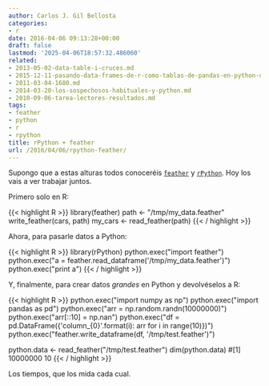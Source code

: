 ```yaml
---
author: Carlos J. Gil Bellosta
categories:
- r
date: 2016-04-06 09:13:28+00:00
draft: false
lastmod: '2025-04-06T18:57:32.486060'
related:
- 2013-05-02-data-table-i-cruces.md
- 2015-12-11-pasando-data-frames-de-r-como-tablas-de-pandas-en-python-usando-rpython.md
- 2011-03-04-1680.md
- 2014-03-20-los-sospechosos-habituales-y-python.md
- 2010-09-06-tarea-lectores-resultados.md
tags:
- feather
- python
- r
- rpython
title: rPython + feather
url: /2016/04/06/rpython-feather/
---
```


Supongo que a estas alturas todos conoceréis [`feather`](http://blog.rstudio.org/2016/03/29/feather/) y [`rPython`](https://datanalytics.com/2013/04/01/rpython-ya-esta-en-cran/). Hoy los vais a ver trabajar juntos.

Primero solo en R:

{{< highlight R >}}
library(feather)
path <- "/tmp/my_data.feather"
write_feather(cars, path)
my_cars <- read_feather(path)
{{< / highlight >}}

Ahora, para pasarle datos a Python:

{{< highlight R >}}
library(rPython)
python.exec("import feather")
python.exec("a = feather.read_dataframe('/tmp/my_data.feather')")
python.exec("print a")
{{< / highlight >}}

Y, finalmente, para crear datos _grandes_ en Python y devolvéselos a R:

{{< highlight R >}}
python.exec("import numpy as np")
python.exec("import pandas as pd")
python.exec("arr = np.random.randn(10000000)")
python.exec("arr[::10] = np.nan")
python.exec("df = pd.DataFrame({'column_{0}'.format(i): arr for i in range(10)})")
python.exec("feather.write_dataframe(df, '/tmp/test.feather')")

python.data <- read_feather("/tmp/test.feather")
dim(python.data)
#[1] 10000000       10
{{< / highlight >}}

Los tiempos, que los mida cada cual.